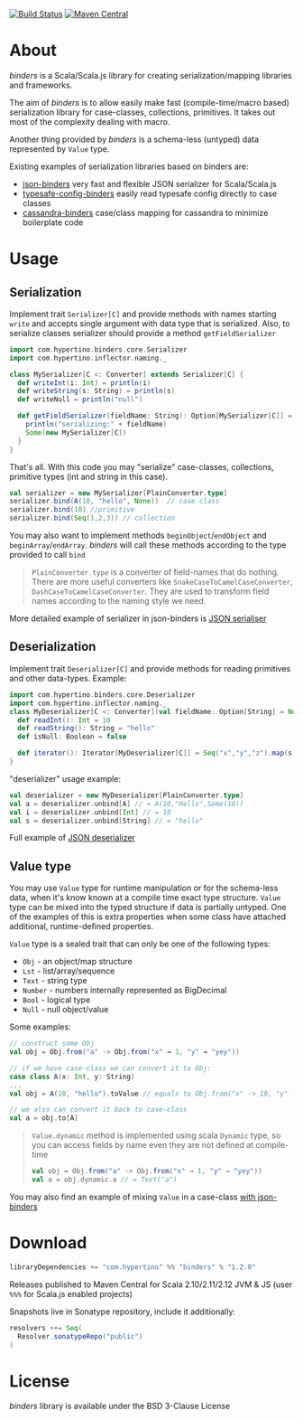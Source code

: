 [![Build Status](https://travis-ci.org/hypertino/binders.svg)](https://travis-ci.org/hypertino/binders)
[![Maven Central](https://maven-badges.herokuapp.com/maven-central/com.hypertino/binders_2.12/badge.svg)](https://maven-badges.herokuapp.com/maven-central/com.hypertino/binders_2.12)

# About

_binders_ is a Scala/Scala.js library for creating serialization/mapping libraries and frameworks. 

The aim of _binders_ 
is to allow easily make fast (compile-time/macro based) serialization library for case-classes, collections, primitives. 
It takes out most of the complexity dealing with macro.

Another thing provided by _binders_ is a schema-less (untyped) data represented by `Value` type.

Existing examples of serialization libraries based on binders are:
- [json-binders](https://github.com/hypertino/json-binders) very fast and flexible JSON serializer for Scala/Scala.js
- [typesafe-config-binders](https://github.com/hypertino/typesafe-config-binders) easily read typesafe config directly to case classes 
- [cassandra-binders](https://github.com/hypertino/cassandra-binders) case/class mapping for cassandra to minimize boilerplate code

# Usage

## Serialization

Implement trait `Serializer[C]` and provide methods with names starting `write` and accepts single argument with data 
type that is serialized. Also, to serialize classes serializer should provide a method `getFieldSerializer`

```scala
import com.hypertino.binders.core.Serializer
import com.hypertino.inflector.naming._

class MySerializer[C <: Converter] extends Serializer[C] {
  def writeInt(i: Int) = println(i)
  def writeString(s: String) = println(s)
  def writeNull = println("null")

  def getFieldSerializer(fieldName: String): Option[MySerializer[C]] = {
    println("serializing:" + fieldName)
    Some(new MySerializer[C])
  }
}
```
That's all. With this code you may "serialize" case-classes, collections, primitive types (int and string in this case).

```scala
val serializer = new MySerializer[PlainConverter.type]
serializer.bind(A(10, "hello", None))  // case class
serializer.bind(10) //primitive 
serializer.bind(Seq(1,2,3)) // collection
```

You may also want to implement methods `beginObject`/`endObject` and `beginArray`/`endArray`. _binders_ will call these 
methods according to the type provided to call `bind`

> `PlainConverter.type` is a converter of field-names that do nothing. There are more useful converters like `SnakeCaseToCamelCaseConverter`,
`DashCaseToCamelCaseConverter`. They are used to transform field names according to the naming style we need.  

More detailed example of serializer in json-binders is [JSON serialiser](https://github.com/hypertino/json-binders/blob/master/jsonBinders/shared/src/main/scala/com/hypertino/binders/json/JsonSerializer.scala) 

## Deserialization

Implement trait `Deserializer[C]` and provide methods for reading primitives and other data-types. Example:

```scala
import com.hypertino.binders.core.Deserializer
import com.hypertino.inflector.naming._
class MyDeserializer[C <: Converter](val fieldName: Option[String] = None) extends Deserializer[C] {
  def readInt(): Int = 10
  def readString(): String = "hello"
  def isNull: Boolean = false

  def iterator(): Iterator[MyDeserializer[C]] = Seq("x","y","z").map(s ⇒ new MyDeserializer[C](Some(s))).toIterator
}
```

"deserializer" usage example:

```scala
val deserializer = new MyDeserializer[PlainConverter.type]
val a = deserializer.unbind[A] // = A(10,"Hello",Some(10))
val i = deserializer.unbind[Int] // = 10
val s = deserializer.unbind[String] // = "hello"
```

Full example of [JSON deserializer](https://github.com/hypertino/json-binders/blob/master/jsonBinders/shared/src/main/scala/com/hypertino/binders/json/JsonDeserializer.scala)

## Value type

You may use `Value` type for runtime manipulation or for the schema-less data, when it's know known at a compile time
exact type structure. `Value` type can be mixed into the typed structure if data is partially untyped. One of the
examples of this is extra properties when some class have attached additional, runtime-defined properties.  

`Value` type is a sealed trait that can only be one of the following types:

- `Obj` - an object/map structure
- `Lst` - list/array/sequence
- `Text` - string type
- `Number` - numbers internally represented as BigDecimal
- `Bool` - logical type
- `Null` - null object/value

Some examples:

```scala
// construct some Obj
val obj = Obj.from("a" -> Obj.from("x" → 1, "y" → "yey"))

// if we have case-class we can convert it to Obj:
case class A(x: Int, y: String)  
...
val obj = A(10, "hello").toValue // equals to Obj.from("x" -> 10, "y" -> "hello)

// we also can convert it back to case-class
val a = obj.to[A]
```

> `Value.dynamic` method is implemented using scala `Dynamic` type, so you can access fields by name even they 
> are not defined at compile-time 
> 
> ```scala
> val obj = Obj.from("a" -> Obj.from("x" → 1, "y" → "yey"))
> val a = obj.dynamic.a // = Text("a")
> ```


You may also find an example of mixing `Value` in a case-class [with json-binders](https://github.com/hypertino/json-binders#schemalesscustom-fields)

# Download

```sbt
libraryDependencies += "com.hypertino" %% "binders" % "1.2.0"
```
Releases published to Maven Central for Scala 2.10/2.11/2.12 JVM & JS (user `%%%` for Scala.js enabled projects)

Snapshots live in Sonatype repository, include it additionally:
```sbt
resolvers ++= Seq(
  Resolver.sonatypeRepo("public")
)
```

# License

_binders_ library is available under the BSD 3-Clause License


